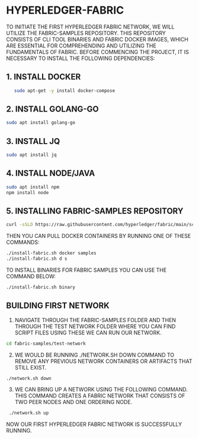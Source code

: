 # HYPERLEDGER-FABRIC
TO INITIATE THE FIRST HYPERLEDGER FABRIC NETWORK, WE WILL UTILIZE THE FABRIC-SAMPLES REPOSITORY. THIS REPOSITORY CONSISTS OF CLI TOOL BINARIES AND FABRIC DOCKER IMAGES, WHICH ARE ESSENTIAL FOR COMPREHENDING AND UTILIZING THE FUNDAMENTALS OF FABRIC. BEFORE COMMENCING THE PROJECT, IT IS NECESSARY TO INSTALL THE FOLLOWING DEPENDENCIES:
## 1. INSTALL DOCKER


```bash
   sudo apt-get -y install docker-compose
```
## 2. INSTALL GOLANG-GO
```bash
sudo apt install golang-go
```
## 3. INSTALL JQ  
```bash
sudo apt install jq
```  
## 4. INSTALL NODE/JAVA  
```bash
sudo apt install npm
npm install node
```
## 5. INSTALLING FABRIC-SAMPLES REPOSITORY  
```bash
curl -sSLO https://raw.githubusercontent.com/hyperledger/fabric/main/scripts/install-fabric.sh && chmod +x install-fabric.sh
```  
THEN YOU CAN PULL DOCKER CONTAINERS BY RUNNING ONE OF THESE COMMANDS:  
```bash
./install-fabric.sh docker samples
./install-fabric.sh d s
```  
TO INSTALL BINARIES FOR FABRIC SAMPLES YOU CAN USE THE COMMAND BELOW:  
```bash
./install-fabric.sh binary
```
## BUILDING FIRST NETWORK 
1. NAVIGATE THROUGH THE FABRIC-SAMPLES FOLDER AND THEN THROUGH THE TEST NETWORK FOLDER WHERE YOU CAN FIND SCRIPT FILES USING THESE WE CAN RUN OUR NETWORK.  
```bash
cd fabric-samples/test-network
```
2. WE WOULD BE RUNNING ./NETWORK.SH DOWN COMMAND TO REMOVE ANY PREVIOUS NETWORK CONTAINERS OR ARTIFACTS THAT STILL EXIST.
```bash
./network.sh down
```
3. WE CAN BRING UP A NETWORK USING THE FOLLOWING COMMAND. THIS COMMAND CREATES A FABRIC NETWORK THAT CONSISTS OF TWO PEER NODES AND ONE ORDERING NODE.
```bash
 ./network.sh up
 ```
 NOW OUR FIRST HYPERLEDGER FABRIC NETWORK IS SUCCESSFULLY RUNNING.
